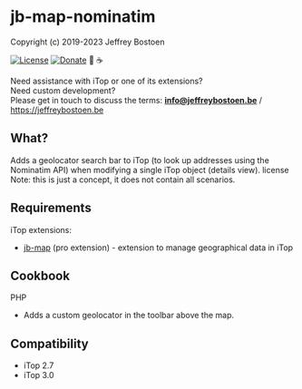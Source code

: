 # jb-map-nominatim

Copyright (c) 2019-2023 Jeffrey Bostoen

[![License](https://img.shields.io/github/license/jbostoen/iTop-custom-extensions)](https://github.com/jbostoen/iTop-custom-extensions/blob/master/license.md)
[![Donate](https://img.shields.io/badge/Donate-PayPal-green.svg)](https://www.paypal.me/jbostoen)
🍻 ☕

Need assistance with iTop or one of its extensions?  
Need custom development?  
Please get in touch to discuss the terms: **info@jeffreybostoen.be** / https://jeffreybostoen.be

## What?

Adds a geolocator search bar to iTop (to look up addresses using the Nominatim API) when modifying a single iTop object (details view).  license  
Note: this is just a concept, it does not contain all scenarios.

## Requirements

iTop extensions: 

* [jb-map](https://jeffreybostoen.be) (pro extension) - extension to manage geographical data in iTop

## Cookbook

PHP
* Adds a custom geolocator in the toolbar above the map.

## Compatibility

* iTop 2.7
* iTop 3.0


